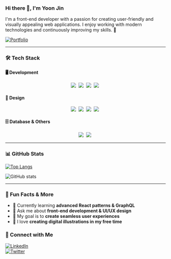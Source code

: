 ### Hi there 👋, I'm Yoon Jin

I'm a front-end developer with a passion for creating user-friendly and visually appealing web applications. I enjoy working with modern technologies and continuously improving my skills. 🚀

<a href="https://yoonjin-portfolio.netlify.app/" target="_blank">
  <img src="https://img.shields.io/badge/Portfolio-Visit-blue?style=for-the-badge" alt="Portfolio" />
</a>

---

### 🛠 Tech Stack

#### 🖥 Development
<div align="center">
  <img src="https://img.shields.io/badge/React-61DAFB.svg?style=for-the-badge&logo=react&logoColor=white" />&nbsp;
  <img src="https://img.shields.io/badge/JavaScript-F7DF1E.svg?style=for-the-badge&logo=javascript&logoColor=black" />&nbsp;
  <img src="https://img.shields.io/badge/TypeScript-3178C6.svg?style=for-the-badge&logo=typescript&logoColor=white" />&nbsp;
  <img src="https://img.shields.io/badge/Node.js-339933.svg?style=for-the-badge&logo=node.js&logoColor=white" />&nbsp;
</div>

#### 🎨 Design
<div align="center">
  <img src="https://img.shields.io/badge/Figma-F24E1E.svg?style=for-the-badge&logo=figma&logoColor=white" />&nbsp;
  <img src="https://img.shields.io/badge/Illustrator-FF9A00.svg?style=for-the-badge&logo=adobeillustrator&logoColor=white" />&nbsp;
  <img src="https://img.shields.io/badge/Photoshop-31A8FF.svg?style=for-the-badge&logo=adobephotoshop&logoColor=white" />&nbsp;
  <img src="https://img.shields.io/badge/AdobeXD-FF61F6.svg?style=for-the-badge&logo=adobexd&logoColor=white" />&nbsp;
</div>

#### 🗄 Database & Others
<div align="center">
  <img src="https://img.shields.io/badge/MongoDB-47A248.svg?style=for-the-badge&logo=mongodb&logoColor=white" />&nbsp;
  <img src="https://img.shields.io/badge/GitHub-181717.svg?style=for-the-badge&logo=github&logoColor=white" />&nbsp;
</div>

---

### 📊 GitHub Stats
[![Top Langs](https://github-readme-stats.vercel.app/api/top-langs/?username=nmgvnm&layout=compact&theme=tokyonight)](https://github.com/anuraghazra/github-readme-stats)

![GitHub stats](https://github-readme-stats.vercel.app/api?username=nmgvnm&show_icons=true&count_private=true&theme=tokyonight)

---

### 🚀 Fun Facts & More
- 🌱 Currently learning **advanced React patterns & GraphQL**
- 💬 Ask me about **front-end development & UI/UX design**
- 🎯 My goal is to **create seamless user experiences**
- 🎨 I love **creating digital illustrations in my free time**

### 🔗 Connect with Me
[![LinkedIn](https://img.shields.io/badge/LinkedIn-0077B5?style=for-the-badge&logo=linkedin&logoColor=white)](https://www.linkedin.com/in/yoonjin/)  
[![Twitter](https://img.shields.io/badge/Twitter-1DA1F2?style=for-the-badge&logo=twitter&logoColor=white)](https://twitter.com/yoonjin)

